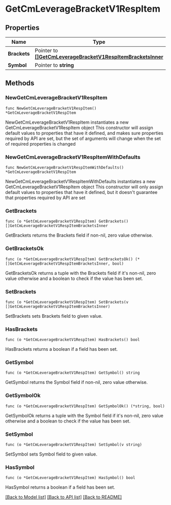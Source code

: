 # GetCmLeverageBracketV1RespItem

## Properties

Name | Type | Description | Notes
------------ | ------------- | ------------- | -------------
**Brackets** | Pointer to [**[]GetCmLeverageBracketV1RespItemBracketsInner**](GetCmLeverageBracketV1RespItemBracketsInner.md) |  | [optional] 
**Symbol** | Pointer to **string** |  | [optional] 

## Methods

### NewGetCmLeverageBracketV1RespItem

`func NewGetCmLeverageBracketV1RespItem() *GetCmLeverageBracketV1RespItem`

NewGetCmLeverageBracketV1RespItem instantiates a new GetCmLeverageBracketV1RespItem object
This constructor will assign default values to properties that have it defined,
and makes sure properties required by API are set, but the set of arguments
will change when the set of required properties is changed

### NewGetCmLeverageBracketV1RespItemWithDefaults

`func NewGetCmLeverageBracketV1RespItemWithDefaults() *GetCmLeverageBracketV1RespItem`

NewGetCmLeverageBracketV1RespItemWithDefaults instantiates a new GetCmLeverageBracketV1RespItem object
This constructor will only assign default values to properties that have it defined,
but it doesn't guarantee that properties required by API are set

### GetBrackets

`func (o *GetCmLeverageBracketV1RespItem) GetBrackets() []GetCmLeverageBracketV1RespItemBracketsInner`

GetBrackets returns the Brackets field if non-nil, zero value otherwise.

### GetBracketsOk

`func (o *GetCmLeverageBracketV1RespItem) GetBracketsOk() (*[]GetCmLeverageBracketV1RespItemBracketsInner, bool)`

GetBracketsOk returns a tuple with the Brackets field if it's non-nil, zero value otherwise
and a boolean to check if the value has been set.

### SetBrackets

`func (o *GetCmLeverageBracketV1RespItem) SetBrackets(v []GetCmLeverageBracketV1RespItemBracketsInner)`

SetBrackets sets Brackets field to given value.

### HasBrackets

`func (o *GetCmLeverageBracketV1RespItem) HasBrackets() bool`

HasBrackets returns a boolean if a field has been set.

### GetSymbol

`func (o *GetCmLeverageBracketV1RespItem) GetSymbol() string`

GetSymbol returns the Symbol field if non-nil, zero value otherwise.

### GetSymbolOk

`func (o *GetCmLeverageBracketV1RespItem) GetSymbolOk() (*string, bool)`

GetSymbolOk returns a tuple with the Symbol field if it's non-nil, zero value otherwise
and a boolean to check if the value has been set.

### SetSymbol

`func (o *GetCmLeverageBracketV1RespItem) SetSymbol(v string)`

SetSymbol sets Symbol field to given value.

### HasSymbol

`func (o *GetCmLeverageBracketV1RespItem) HasSymbol() bool`

HasSymbol returns a boolean if a field has been set.


[[Back to Model list]](../README.md#documentation-for-models) [[Back to API list]](../README.md#documentation-for-api-endpoints) [[Back to README]](../README.md)


